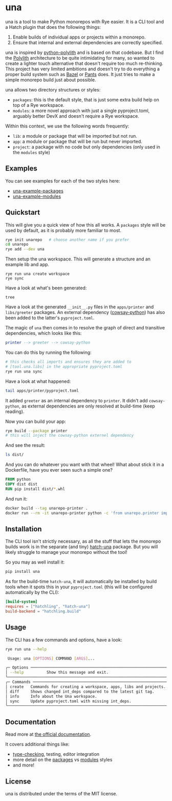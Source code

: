 # una
una is a tool to make Python monorepos with Rye easier. It is a CLI tool and a Hatch plugin that does the following things:
1. Enable builds of individual apps or projects within a monorepo.
2. Ensure that internal and external dependencies are correctly specified.

una is inspired by [python-polylith](https://github.com/DavidVujic/python-polylith) and is based on that codebase.
But I find the [Polylith](https://polylith.gitbook.io/polylith) architecture to be quite intimidating for many, so wanted to create a lighter touch alternative that doesn't require too much re-thinking. This project has very limited ambitions and doesn't try to do everything a proper build system such as [Bazel](https://bazel.build/) or [Pants](https://www.pantsbuild.org/) does.
It just tries to make a simple monorepo build just about possible.

una allows two directory structures or styles:
- `packages`: this is the default style, that is just some extra build help on top of a Rye workspace.
- `modules`: a more novel approach with just a single pyproject.toml, arguably better DevX and doesn't require a Rye workspace.

Within this context, we use the following words frequently:
- `lib`: a module or package that will be imported but not run.
- `app`: a module or package that will be run but never imported.
- `project`: a package with no code but only dependencies (only used in the `modules` style)

## Examples
You can see examples for each of the two styles here:
- [una-example-packages](https://github.com/carderne/una-example-packages)
- [una-example-modules](https://github.com/carderne/una-example-modules)

## Quickstart
This will give you a quick view of how this all works.
A `packages` style will be used by default, as it is probably more familiar to most.

```bash
rye init unarepo   # choose another name if you prefer
cd unarepo
rye add --dev una
```

Then setup the una workspace. This will generate a structure and an example lib and app.
```
rye run una create workspace
rye sync
```

Have a look at what's been generated:
```
tree
```

Have a look at the generated `__init__.py` files in the `apps/printer` and `libs/greeter` packages.
An external dependency ([cowsay-python](https://pypi.org/project/cowsay-python/)) has also been added to the latter's `pyproject.toml`.

The magic of `una` then comes in to resolve the graph of direct and transitive dependencies, which looks like this:
```elm
printer --> greeter --> cowsay-python
```

You can do this by running the following:
```bash
# this checks all imports and ensures they are added to
# [tool.una.libs] in the appropriate pyproject.toml
rye run una sync
```

Have a look at what happened:
```bash
tail apps/printer/pyproject.toml
```

It added `greeter` as an internal dependency to `printer`.
It didn't add `cowsay-python`, as external dependencies are only resolved at build-time (keep reading).

Now you can build your app:
```bash
rye build --package printer
# this will inject the cowsay-python externel dependency
```

And see the result:
```bash
ls dist/
```

And you can do whatever you want with that wheel!
What about stick it in a Dockerfile, have you ever seen such a simple one?
```Dockerfile
FROM python
COPY dist dist
RUN pip install dist/*.whl
```

And run it:
```bash
docker build --tag unarepo-printer .
docker run --rm -it unarepo-printer python -c 'from unarepo.printer import run; run()'
```

## Installation
The CLI tool isn't strictly necessary, as all the stuff that lets the monorepo builds work is in the separate (and tiny) [hatch-una](plugins/hatch) package.
But you will likely struggle to manage your monorepo without the tool!

So you may as well install it:
```bash
pip install una
```

As for the build-time `hatch-una`, it will automatically be installed by build tools when it spots this in your `pyproject.toml` (this will be configured automatically by the CLI):
```toml
[build-system]
requires = ["hatchling", "hatch-una"]
build-backend = "hatchling.build"
```

## Usage
The CLI has a few commands and options, have a look:
```bash
rye run una --help

 Usage: una [OPTIONS] COMMAND [ARGS]...

╭─ Options ───────────────────────────────────────────────────────────────╮
│ --help          Show this message and exit.                             │
╰─────────────────────────────────────────────────────────────────────────╯
╭─ Commands ──────────────────────────────────────────────────────────────╮
│ create   Commands for creating a workspace, apps, libs and projects.    │
│ diff     Shows changed int_deps compared to the latest git tag.         │
│ info     Info about the Una workspace.                                  │
│ sync     Update pyproject.toml with missing int_deps.                   │
╰─────────────────────────────────────────────────────────────────────────╯
```

## Documentation

Read more at [the official documentation](https://una.rdrn.me/).

It covers additional things like:
- [type-checking](https://una.rdrn.me/types-tests/), testing, editor integration
- more detail on the [packages](https://una.rdrn.me/style-packages/) vs [modules](https://una.rdrn.me/style-modules/) styles
- and more!

## License
una is distributed under the terms of the MIT license.
